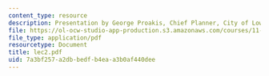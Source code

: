 ```yaml
---
content_type: resource
description: Presentation by George Proakis, Chief Planner, City of Lowell.
file: https://ol-ocw-studio-app-production.s3.amazonaws.com/courses/11-360-community-growth-and-land-use-planning-fall-2006/7a3bf257a2dbbedfb4eaa3b0af440dee_lec2.pdf
file_type: application/pdf
resourcetype: Document
title: lec2.pdf
uid: 7a3bf257-a2db-bedf-b4ea-a3b0af440dee
---
```

